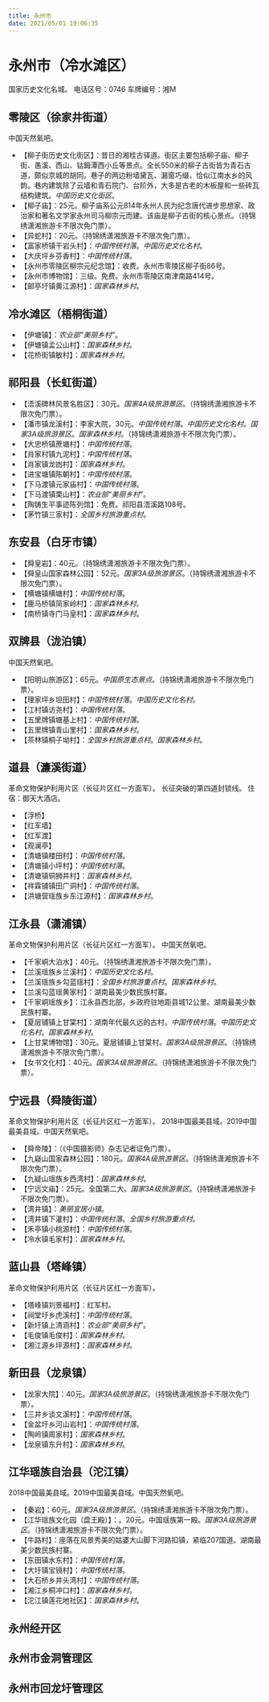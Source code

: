 ```yaml
---
title: 永州市
date: 2021/05/01 19:06:35
---
```


# 永州市（冷水滩区）
国家历史文化名城。
电话区号：0746
车牌编号：湘M
## 零陵区（徐家井街道）
中国天然氧吧。
* 【柳子街历史文化街区】：昔日的湘桂古驿道。街区主要包括柳子庙、柳子街、愚溪、西山、钴鉧潭西小丘等景点。全长550米的柳子古街皆为青石古道，颇似京城的胡同。巷子的两边粉墙黛瓦、漏窗巧缀，恰似江南水乡的风韵。巷内建筑除了云墙和青石院门、台阶外，大多是古老的木板屋和一些砖瓦结构建筑。*中国历史文化街区*。
* 【柳子庙】：25元。柳子庙系公元814年永州人民为纪念唐代进步思想家、政治家和著名文学家永州司马柳宗元而建。该庙是柳子古街的核心景点。（持锦绣潇湘旅游卡不限次免门票）。
* 【异蛇村】：20元。（持锦绣潇湘旅游卡不限次免门票）。
* 【富家桥镇干岩头村】：*中国传统村落*。*中国历史文化名村*。
* 【大庆坪乡芬香村】：*中国传统村落*。
* 【永州市零陵区柳宗元纪念馆】：收费。永州市零陵区柳子街86号。
* 【永州市博物馆】：三级。免费。永州市零陵区南津南路414号。
* 【邮亭圩镇黄江源村】：*国家森林乡村*。
## 冷水滩区（梧桐街道）
* 【伊塘镇】：*农业部“美丽乡村”*。
* 【伊塘镇孟公山村】：*国家森林乡村*。
* 【花桥街镇敏村】：*国家森林乡村*。
## 祁阳县（长虹街道）
* 【浯溪碑林风景名胜区】：30元。*国家4A级旅游景区*。（持锦绣潇湘旅游卡不限次免门票）。
* 【潘市镇龙溪村】：李家大院，30元。*中国传统村落*。*中国历史文化名村*。*国家3A级旅游景区*。*国家森林乡村*。（持锦绣潇湘旅游卡不限次免门票）。
* 【大忠桥镇蔗塘村】：*中国传统村落*。
* 【肖家村镇九泥村】：*中国传统村落*。
* 【肖家镇龙凼村】：*国家森林乡村*。
* 【进宝塘镇陈朝村】：*中国传统村落*。
* 【下马渡镇元家庙村】：*中国传统村落*。
* 【下马渡镇栗山村】：*农业部“美丽乡村”*。
* 【陶铸生平事迹陈列馆】：免费。祁阳县浯溪路108号。
* 【茅竹镇三家村】：*全国乡村旅游重点村*。
## 东安县（白牙市镇）
* 【舜皇岩】：40元。（持锦绣潇湘旅游卡不限次免门票）。
* 【舜皇山国家森林公园】：52元。*国家3A级旅游景区*。（持锦绣潇湘旅游卡不限次免门票）。
* 【横塘镇横塘村】：*中国传统村落*。
* 【鹿马桥镇简家岭村】：*国家森林乡村*。
* 【南桥镇寺门马皇村】：*国家森林乡村*。
## 双牌县（泷泊镇）
中国天然氧吧。
* 【阳明山旅游区】：65元。*中国原生态景点*。（持锦绣潇湘旅游卡不限次免门票）。
* 【理家坪乡坦田村】：*中国传统村落*。*中国历史文化名村*。
* 【江村镇访尧村】：*中国传统村落*。
* 【五里牌镇塘基上村】：*中国传统村落*。
* 【五里牌镇青山里村】：*国家森林乡村*。
* 【茶林镇桐子坳村】：*全国乡村旅游重点村*。*国家森林乡村*。
## 道县（濂溪街道）
革命文物保护利用片区（长征片区红一方面军）。
长征突破的第四道封锁线。
住宿：御天大酒店。
* 【浮桥】
* 【红军墙】
* 【红军渡】
* 【观澜亭】
* 【清塘镇楼田村】：*中国传统村落*。
* 【清塘镇小坪村】：*中国传统村落*。
* 【清塘镇铜狮井村】：*国家森林乡村*。
* 【祥霖铺镇田广洞村】：*中国传统村落*。
* 【洪塘营瑶族乡东江源村】：*国家森林乡村*。
## 江永县（潇浦镇）
革命文物保护利用片区（长征片区红一方面军）。
中国天然氧吧。
* 【千家峒大泊水】：40元。（持锦绣潇湘旅游卡不限次免门票）。
* 【兰溪瑶族乡兰溪村】：*中国历史文化名村*。
* 【兰溪瑶族乡勾蓝瑶村】：*全国乡村旅游重点村*。*国家森林乡村*。
* 【兰溪勾蓝瑶黄家村】：湖南最美少数民族村寨。
* 【千家峒瑶族乡】：江永县西北部，乡政府驻地距县城12公里。湖南最美少数民族村寨。
* 【夏层铺镇上甘棠村】：湖南年代最久远的古村。*中国传统村落*。*中国历史文化名村*。*国家森林乡村*。
* 【上甘棠博物馆】：30元。夏层铺镇上甘棠村。*国家3A级旅游景区*。（持锦绣潇湘旅游卡不限次免门票）。
* 【女书文化村】：40元。*国家3A级旅游景区*。（持锦绣潇湘旅游卡不限次免门票）。
## 宁远县（舜陵街道）
革命文物保护利用片区（长征片区红一方面军）。
2018中国最美县域。2019中国最美县域。中国天然氧吧。
* 【舜帝陵】：（《中国摄影师》杂志记者证免门票）。
* 【九嶷山国家森林公园】：180元。*国家4A级旅游景区*。（持锦绣潇湘旅游卡不限次免门票）。
* 【九疑山瑶族乡西湾村】：*国家森林乡村*。
* 【宁远文庙】：25元。全国第二大。*国家3A级旅游景区*。（持锦绣潇湘旅游卡不限次免门票）。
* 【湾井镇】：*美丽宜居小镇*。
* 【湾井镇下灌村】：*中国传统村落*。*全国乡村旅游重点村*。
* 【禾亭镇小桃源村】：*中国传统村落*。
* 【冷水镇毛家村】：*国家森林乡村*。
## 蓝山县（塔峰镇）
革命文物保护利用片区（长征片区红一方面军）。
* 【塔峰镇刘景福村】：红军村。
* 【祠堂圩乡虎溪村】：*中国传统村落*。
* 【新圩镇上清涵村】：*农业部“美丽乡村”*。
* 【毛俊镇毛俊村】：*国家森林乡村*。
* 【湘江源乡坪源村】：*国家森林乡村*。
## 新田县（龙泉镇）
* 【龙家大院】：40元。*国家3A级旅游景区*。（持锦绣潇湘旅游卡不限次免门票）。
* 【三井乡谈文溪村】：*中国传统村落*。
* 【金盆圩乡河山岩村】：*中国传统村落*。
* 【陶岭镇周家村】：*国家森林乡村*。
* 【龙泉镇东升村】：*国家森林乡村*。
## 江华瑶族自治县（沱江镇）
2018中国最美县域。2019中国最美县域。中国天然氧吧。
* 【秦岩】：60元。*国家3A级旅游景区*。（持锦绣潇湘旅游卡不限次免门票）。
* 【江华瑶族文化园（盘王殿）】：。20元。中国瑶族第一殿。*国家3A级旅游景区*。（持锦绣潇湘旅游卡不限次免门票）。
* 【牛路村】：座落在风景秀美的姑婆大山脚下河路扣镇，紧临207国道。湖南最美少数民族村寨。
* 【东田镇水东村】：*中国传统村落*。
* 【大圩镇宝镜村】：*中国传统村落*。
* 【大石桥乡井头湾村】：*中国传统村落*。
* 【湘江乡桐冲口村】：*国家森林乡村*。
* 【沱江镇莲花地社区】：*国家森林乡村*。
## 永州经开区
## 永州市金洞管理区
## 永州市回龙圩管理区
